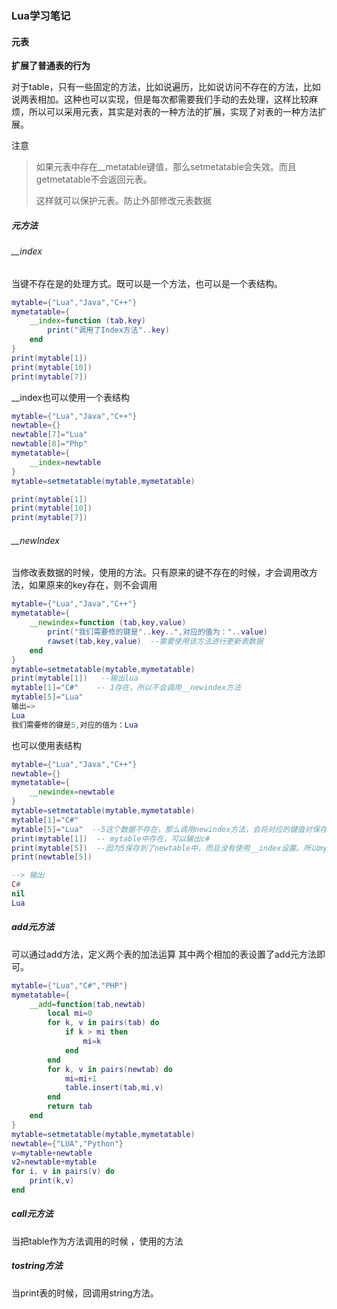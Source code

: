 ### Lua学习笔记



#### 元表

**扩展了普通表的行为**

对于table，只有一些固定的方法，比如说遍历，比如说访问不存在的方法，比如说两表相加。这种也可以实现，但是每次都需要我们手动的去处理，这样比较麻烦，所以可以采用元表，其实是对表的一种方法的扩展，实现了对表的一种方法扩展。

注意

> 如果元表中存在__metatable键值，那么setmetatable会失效。而且getmetatable不会返回元表。
>
> 这样就可以保护元表。防止外部修改元表数据

##### 元方法

###### __index

当键不存在是的处理方式。既可以是一个方法，也可以是一个表结构。

```lua
mytable={"Lua","Java","C++"}
mymetatable={
    __index=function (tab,key)
        print("调用了Index方法"..key)
    end
}
print(mytable[1])
print(mytable[10])
print(mytable[7])
```

__index也可以使用一个表结构

```lua
mytable={"Lua","Java","C++"}
newtable={}
newtable[7]="Lua"
newtable[8]="Php"
mymetatable={
    __index=newtable       
}
mytable=setmetatable(mytable,mymetatable)

print(mytable[1])
print(mytable[10])
print(mytable[7])
```

###### __newIndex

当修改表数据的时候，使用的方法。只有原来的键不存在的时候，才会调用改方法，如果原来的key存在，则不会调用

```lua
mytable={"Lua","Java","C++"}
mymetatable={
    __newindex=function (tab,key,value)
        print("我们需要修的键是"..key..",对应的值为："..value)
        rawset(tab,key,value)  --需要使用该方法进行更新表数据
    end
}
mytable=setmetatable(mytable,mymetatable)
print(mytable[1])   --输出lua
mytable[1]="C#"    -- 1存在，所以不会调用__newindex方法
mytable[5]="Lua"  
输出=>
Lua
我们需要修的键是5,对应的值为：Lua
```

也可以使用表结构

```lua
mytable={"Lua","Java","C++"}
newtable={}
mymetatable={
    __newindex=newtable
}
mytable=setmetatable(mytable,mymetatable)
mytable[1]="C#"
mytable[5]="Lua"  --5这个数据不存在，那么调用newindex方法，会将对应的键值对保存到元表中
print(mytable[1])  -- mytable中存在，可以输出c#
print(mytable[5])  --因为5保存到了newtable中，而且没有使用__index设置。所以mytable[5]其实是不存在的
print(newtable[5])

--> 输出
C#
nil
Lua
```

##### add元方法
可以通过add方法，定义两个表的加法运算
其中两个相加的表设置了add元方法即可。
```lua
mytable={"Lua","C#","PHP"}
mymetatable={
    __add=function(tab,newtab)
        local mi=0
        for k, v in pairs(tab) do
            if k > mi then
                mi=k
            end
        end
        for k, v in pairs(newtab) do
            mi=mi+1
            table.insert(tab,mi,v)
        end
        return tab
    end
}
mytable=setmetatable(mytable,mymetatable)
newtable={"LUA","Python"}
v=mytable+newtable
v2=newtable+mytable
for i, v in pairs(v) do
    print(k,v)
end
```


##### call元方法
当把table作为方法调用的时候 ，使用的方法
##### tostring方法
当print表的时候，回调用string方法。